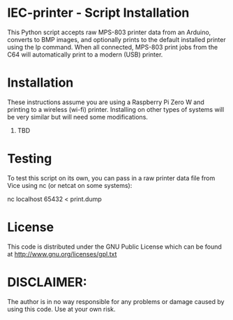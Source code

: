 # IEC-printer - Script Installation

This Python script accepts raw MPS-803 printer data from an Arduino, converts to BMP images, and optionally prints to the default installed printer using the lp command. When all connected, MPS-803 print jobs from the C64 will automatically print to a modern (USB) printer.

# Installation

These instructions assume you are using a Raspberry Pi Zero W and printing to a wireless (wi-fi) printer. Installing on other types of systems will be very similar but will need some modifications.

1. TBD

# Testing
To test this script on its own, you can pass in a raw printer data file from Vice using nc (or netcat on some systems):

nc localhost 65432 < print.dump

# License

This code is distributed under the GNU Public License
which can be found at http://www.gnu.org/licenses/gpl.txt

# DISCLAIMER:
The author is in no way responsible for any problems or damage caused by using this code. Use at your own risk.